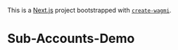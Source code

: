 This is a [Next.js](https://nextjs.org) project bootstrapped with [`create-wagmi`](https://github.com/wevm/wagmi/tree/main/packages/create-wagmi).
# Sub-Accounts-Demo
